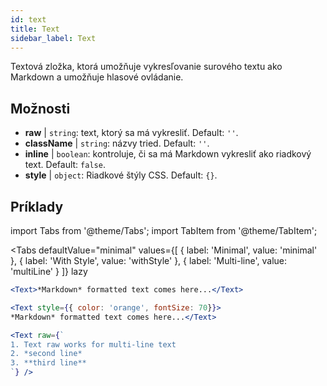```yaml
---
id: text 
title: Text
sidebar_label: Text
---
```


Textová zložka, ktorá umožňuje vykresľovanie surového textu ako Markdown a umožňuje hlasové ovládanie.

## Možnosti

* __raw__ | `string`: text, ktorý sa má vykresliť. Default: `''`.
* __className__ | `string`: názvy tried. Default: `''`.
* __inline__ | `boolean`: kontroluje, či sa má Markdown vykresliť ako riadkový text. Default: `false`.
* __style__ | `object`: Riadkové štýly CSS. Default: `{}`.


## Príklady


import Tabs from '@theme/Tabs';
import TabItem from '@theme/TabItem';

<Tabs
    defaultValue="minimal"
    values={[
        { label: 'Minimal', value: 'minimal' },
        { label: 'With Style', value: 'withStyle' },
        { label: 'Multi-line', value: 'multiLine' }
    ]}
    lazy
>
<TabItem value="minimal">

```jsx live
<Text>*Markdown* formatted text comes here...</Text>
```

</TabItem>

<TabItem value="withStyle">

```jsx live
<Text style={{ color: 'orange', fontSize: 70}}>
*Markdown* formatted text comes here...</Text>
```
</TabItem>

<TabItem value="multiLine">

```jsx live
<Text raw={`
1. Text raw works for multi-line text
2. *second line*
3. **third line**
`} />
```
</TabItem>

</Tabs>
